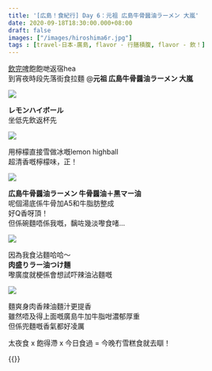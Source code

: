 ```yaml
---
title: '[広島！食紀行] Day 6：元祖 広島牛骨醤油ラーメン 大嵐'
date: 2020-09-18T18:30:00.000+08:00
draft: false
images: ["/images/hiroshima6r.jpg"]
tags : [travel-日本-廣島, flavor - 行膳積腹, flavor - 飲！]
---
```

   
[飲完啤](https://hidie.net/hiroshima6q/)飽飽哋返宿hea  
到宵夜時段先落街食拉麵 @**元祖 広島牛骨醤油ラーメン 大嵐**     

![](/images/hiroshima6r1.jpg)

**レモンハイボール**  
坐低先飲返杯先  

![](/images/hiroshima6r2.jpg)

用檸檬直接雪做冰嘅lemon highball  
超清香嘅檸檬味，正！  

![](/images/hiroshima6r3.jpg)

**広島牛骨醤油ラーメン 牛骨醤油＋黒マー油**  
呢個湯底係牛骨加A5和牛脂肪整成  
好Q香呀頂！  
但係碗麵唔係我嘅，黐咗幾淡嚟食啫...  

![](/images/hiroshima6r4.jpg)

因為我食沾麵哈哈～  
**肉盛りラー油つけ麺**  
嚟廣度就梗係會想試吓辣油沾麵嘅

![](/images/hiroshima6r5.jpg)

麵爽身肉香辣油麵汁更提香  
雖然唔及得上面嘅廣島牛加牛脂咁濃郁厚重  
但係兜麵嘅香氣都好凌厲  
  
    
太夜食 x 飽得滯 x 今日食過 = 今晚冇雪糕食就去瞓！      
  
  
  
{{<hiroshima>}}
